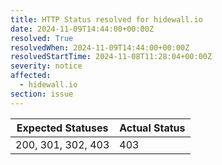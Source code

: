 ```yaml
---
title: HTTP Status resolved for hidewall.io
date: 2024-11-09T14:44:00+00:00Z
resolved: True
resolvedWhen: 2024-11-09T14:44:00+00:00Z
resolvedStartTime: 2024-11-08T11:28:04+00:00Z
severity: notice
affected:
  - hidewall.io
section: issue
---
```


| Expected Statuses | Actual Status  |
|-------------------|----------------|
| 200, 301, 302, 403 | 403 |
